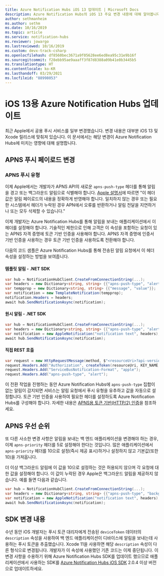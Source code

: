 ```yaml
---
title: Azure Notification Hubs iOS 13 업데이트 | Microsoft Docs
description: Azure Notification Hubs의 iOS 13 주요 변경 내용에 대해 알아봅니다.
author: sethmanheim
ms.author: sethm
ms.date: 10/16/2019
ms.topic: article
ms.service: notification-hubs
ms.reviewer: jowargo
ms.lastreviewed: 10/16/2019
ms.custom: devx-track-csharp
ms.openlocfilehash: df8560bec3671a9f05628ee6ed8ea95c31e9b16f
ms.sourcegitcommit: f28ebb95ae9aaaff3f87d8388a09b41e0b3445b5
ms.translationtype: HT
ms.contentlocale: ko-KR
ms.lasthandoff: 03/29/2021
ms.locfileid: "88998053"
---
```

# <a name="azure-notification-hubs-updates-for-ios-13"></a>iOS 13용 Azure Notification Hubs 업데이트

최근 Apple에서 공용 푸시 서비스를 일부 변경했습니다. 변경 내용은 대부분 iOS 13 및 Xcode 릴리스에 맞춰져 있습니다. 이 문서에서는 해당 변경이 Azure Notification Hubs에 미치는 영향에 대해 설명합니다.

## <a name="apns-push-payload-changes"></a>APNS 푸시 페이로드 변경

### <a name="apns-push-type"></a>APNS 푸시 유형

이제 Apple에서는 개발자가 APNS API의 새로운 `apns-push-type` 헤더를 통해 알림을 경고 또는 백그라운드 알림으로 식별해야 합니다. [Apple 설명서](https://developer.apple.com/documentation/usernotifications/setting_up_a_remote_notification_server/sending_notification_requests_to_apns)에 따르면 "이 헤더 값은 알림 페이로드의 내용을 정확하게 반영해야 합니다. 일치하지 않는 경우 또는 필요한 시스템에서 헤더가 누락된 경우 APN에서 오류를 반환하거나 알림 전달을 지연하거나 또는 모두 삭제할 수 있습니다."

이제 개발자는 Azure Notification Hubs를 통해 알림을 보내는 애플리케이션에서 이 헤더를 설정해야 합니다. 기술적인 제한으로 인해 고객은 이 속성을 포함하는 요청이 있는 APNS 자격 증명에 토큰 기반 인증을 사용해야 합니다. APNS 자격 증명에 인증서 기반 인증을 사용하는 경우 토큰 기반 인증을 사용하도록 전환해야 합니다.

다음의 코드 샘플은 Azure Notification Hubs를 통해 전송된 알림 요청에서 이 헤더 속성을 설정하는 방법을 보여줍니다.

#### <a name="template-notifications---net-sdk"></a>템플릿 알림 - .NET SDK

```csharp
var hub = NotificationHubClient.CreateFromConnectionString(...);
var headers = new Dictionary<string, string> {{"apns-push-type", "alert"}};
var tempprop = new Dictionary<string, string> {{"message", "value"}};
var notification = new TemplateNotification(tempprop);
notification.Headers = headers;
await hub.SendNotificationAsync(notification);
```

#### <a name="native-notifications---net-sdk"></a>원시 알림 - .NET SDK

```csharp
var hub = NotificationHubClient.CreateFromConnectionString(...);
var headers = new Dictionary<string, string> {{"apns-push-type", "alert"}};
var notification = new AppleNotification("notification text", headers);
await hub.SendNotificationAsync(notification);
```

#### <a name="direct-rest-calls"></a>직접 REST 호출

```csharp
var request = new HttpRequestMessage(method, $"<resourceUri>?api-version=2017-04");
request.Headers.Add("Authorization", createToken(resourceUri, KEY_NAME, KEY_VALUE));
request.Headers.Add("ServiceBusNotification-Format", "apple");
request.Headers.Add("apns-push-type", "alert");
```

이 전환 작업을 진행하는 동안 Azure Notification Hubs에 `apns-push-type` 집합이 없는 알림이 감지되면 서비스는 알림 요청에서 푸시 유형을 유추하고 값을 자동으로 설정합니다. 토큰 기반 인증을 사용하여 필요한 헤더를 설정하도록 Azure Notification Hubs를 구성해야 합니다. 자세한 내용은 [APNS용 토큰 기반(HTTP/2) 인증](./notification-hubs-push-notification-http2-token-authentication.md)을 참조하세요.

## <a name="apns-priority"></a>APNS 우선 순위

또 다른 사소한 변경 사항은 알림을 보내는 백 엔드 애플리케이션을 변경해야 하는 경우, 이제 `apns-priority` 헤더를 5로 설정해야 한다는 것입니다. 많은 애플리케이션에서 `apns-priority` 헤더를 10으로 설정(즉시 제공 표시)하거나 설정하지 않고 기본값(또한 10)을 가져옵니다.

더 이상 백그라운드 알림에 이 값을 10으로 설정하는 것은 허용되지 않으며 각 요청에 대한 값을 설정해야 합니다. 이 값이 누락된 경우 Apple은 백그라운드 알림을 제공하지 않습니다. 예를 들면 다음과 같습니다.

```csharp
var hub = NotificationHubClient.CreateFromConnectionString(...);
var headers = new Dictionary<string, string> {{"apns-push-type", "background"}, { "apns-priority", "5" }};
var notification = new AppleNotification("notification text", headers);
await hub.SendNotificationAsync(notification);
```

## <a name="sdk-changes"></a>SDK 변경 내용

수년 동안 iOS 개발자는 푸시 토큰 대리자에게 전송된 `deviceToken` 데이터의 `description` 속성을 사용하여 백 엔드 애플리케이션이 디바이스에 알림을 보내는데 사용하는 푸시 토큰을 추출했습니다. Xcode 11을 사용하면 해당 `description` 속성이 다른 형식으로 변경됩니다. 개발자가 이 속성에 사용했던 기존 코드는 이제 중단됩니다. 이 변경 사항을 수용하기 위해 Azure Notification Hubs SDK를 업데이트 했으므로 애플리케이션에서 사용하는 SDK를 [Azure Notification Hubs iOS SDK](https://github.com/Azure/azure-notificationhubs-ios) 2.0.4 이상 버전으로 업데이트하세요.
